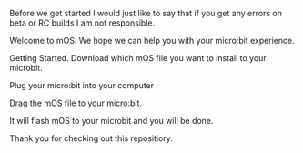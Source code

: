 
Before we get started I would just like to say that if you get any errors on beta or RC builds I am not responsible.

Welcome to mOS.
We hope we can help you with your micro:bit experience.

Getting Started.
Download which mOS file you want to install to your microbit.
 
Plug your micro:bit into your computer
 
Drag the mOS file to your micro:bit.
 
It will flash mOS to your microbit and you will be done.

Thank you for checking out this repositiory.
